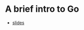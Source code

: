 # A brief intro to Go



- [slides](https://talks.godoc.org/github.com/mdlayher/talks/misc/a-brief-intro-to-go/a-brief-intro-to-go.slide)
